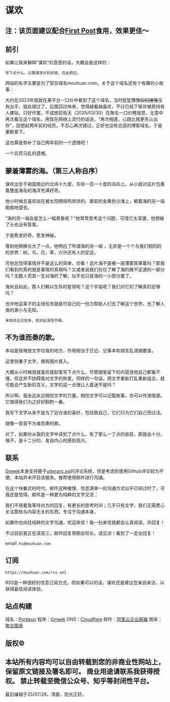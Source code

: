 # **谋欢**
注：该页面建议配合[First Post](https://mouhuan.com/post/5.html)食用，效果更佳～
---
## 前引
如果让我来解释“谋欢”的意思的话，大概会是这样的：

`写下点什么，以期谋求片刻欢愉，仅此而已。`

网站的名字主要是为了契合域名mouhuan.com，关于这个域名还有个有趣的小故事：

大约在2023年我就在某平台一口价中看到了这个域名，当时犹犹豫豫~~扣扣搜搜~~没有出手，就此错过了。后面回过味来，觉得越看越喜欢，不过已经下架并被原持有人建站，只好作罢。不成想前些天（2025/03/30）在聚名一口价瞎晃悠，无意中再次看见这个域名，用现在网络上流行的话说，“再次相逢，心跳比我更先认出你”，回想起两年前的经历，不忍心再次错过，正好也没有合适的博客域名，于是果断拿下。

这也算是弥补了自己两年前的一个遗憾吧！

一个兵荒马乱的遗憾。

## 蒙着薄雾的海。（第三人称自序）
谋欢出生于祖国南边约北纬十九度，东经一百一十度的岛屿上。从小就对这片包裹着整座海岛的海洋充满好奇。

他小时候总喜欢站在被太阳晒得热烘烘的、柔软的金黄色沙滩上，朝着海的另一端痴痴地望去。

“海的另一端会是怎么一幅景象呢？”他常常思考这个问题，可惜它太深邃，他想破了头也没有答案。

于是愈发好奇，愈发神秘。

等到他稍微长大了一点，他明白了所谓海的另一端 ，无非是一个个与我们相同的的世界：树，鸟，花，草，兴许还有人的足迹。

可他总觉得事情并不是这么的简单，你看！这片海不是被一层薄雾笼罩着吗？那我们看到的真的就是事情的真相吗？又或者说我们仅仅了解了海的微不足道的一部分吗？无数人究其一生对海的了解，似乎也只是海的一小部分罢了。

海尚且如此，那人们赖以生存的星球呢？这个宇宙呢？我们对它的了解真的足够吗？

也许他这辈子的主线任务就是尽自己的一份力帮助人们去了解这个世界，也了解人类的渺小与无知。

`未知总比已知多，他对此深信不疑。`

## 不为谁而奏的歌。
本站是我堆放文字垃圾的地方，作用相当于日记、记事本和胡言乱语摘要录。

这里侧重于文字，偶有图片嵌入。

大概从小时候我就喜欢提起笔写下点什么，尽管随笔留下的内容连他自己都看不懂，但这并不妨碍我对文字的热爱。同样的一句话，把文字重新打乱重新组合，就可能会产生新的含义，文学的这一点很让人着迷不是吗？

所以啊，我永远永远相信文字的力量。相信文字可以记载故事，亦可以传递情感。它值得我们为之好好斟酌一番。

我写下文字从来不是为了迎合谁的喜好，包括我自己，它们只为它们自己而过活。

就像一首首不为谁而奏的歌。

对了，如果你从我的文字中读到了点什么，有了那么一丁点的收获，那我会十分，哦不，是十二分的、发自内心的感到高兴。

## 联系
[Gmeek](https://meekdai.com/Gmeek.html)本身支持基于[utteranc.es](https://utteranc.es/)的评论系统，但是考虑到使用Github评论较为不便，本站并未开启该服务。推荐使用邮件进行沟通。

在这个快餐式的时代，邮件这种缓慢、信息源单一的沟通方式似乎已经过时了，可我还是觉得，邮件是一种更为纯粹的文字交流：

我们不用着急等待对方的回复，有更长的思考时间；几乎只有文字，我们无需费心关注那些与内容无关的东西，专注于沟通本身。

如果你也向往纯粹的文字沟通，欢迎来信！每一封来信我都会认真阅读，并回复！

不过目前我正在读高三，邮件回复周期会较长，请见谅！看到了一定会回复！

email: `hi@mouhuan.com`

## 订阅
`https://mouhuan.com/rss.xml`

RSS是一种很好的信息订阅方式，但如果可以的话，谋欢还是建议您亲自来访，以获得最佳阅读体验。

## 站点构建
域名：[Porkbun](https://porkbun.com)
程序：[Gmeek](https://github.com/Meekdai/meekdai.github.io)
DNS：[Cloudflare](https://cloudflare.com)
邮件：[阿里云企业邮箱](https://aliyun.com)
图床：[聚合图床](https://superbed.cc)

## 版权©
本站所有内容均可以自由转载到您的非商业性网站上，保留原文链接及署名即可。
商业用途请联系我获得授权。
禁止转载至微信公众号、知乎等封闭性平台。
---
最后编辑于25/07/28，清晨，阳光正好。